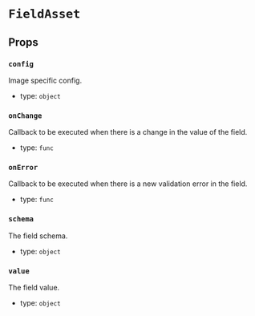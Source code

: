 `FieldAsset`
============



Props
-----

### `config`

Image specific config.

- type: `object`


### `onChange`

Callback to be executed when there is a change in the value of the field.

- type: `func`


### `onError`

Callback to be executed when there is a new validation error in the field.

- type: `func`


### `schema`

The field schema.

- type: `object`


### `value`

The field value.

- type: `object`

